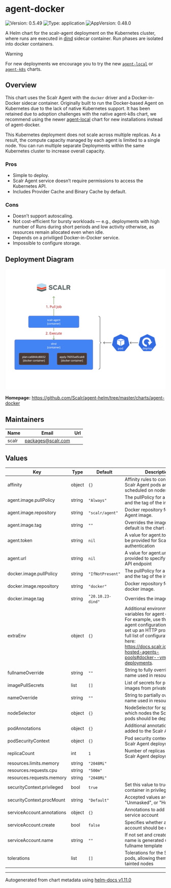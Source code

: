 # agent-docker

![Version: 0.5.49](https://img.shields.io/badge/Version-0.5.49-informational?style=flat-square) ![Type: application](https://img.shields.io/badge/Type-application-informational?style=flat-square) ![AppVersion: 0.48.0](https://img.shields.io/badge/AppVersion-0.48.0-informational?style=flat-square)

A Helm chart for the scalr-agent deployment on the Kubernetes cluster,
where runs are executed in [dind](https://hub.docker.com/_/docker) sidecar container.
Run phases are isolated into docker containers.

> [!WARNING]
> For new deployments we encourage you to try the new [`agent-local`](/charts/agent-local)
> or [`agent-k8s`](/charts/agent-k8s) charts.

## Overview

This chart uses the Scalr Agent with the `docker` driver and a Docker-in-Docker sidecar container.
Originally built to run the Docker-based Agent on Kubernetes due to the lack of native Kubernetes support.
It has been retained due to adoption challenges with the native agent-k8s chart, we recommend using the newer
[agent-local](../charts/agent-local) chart for new installations instead of agent-docker.

This Kubernetes deployment does not scale across multiple replicas. As a result, the compute capacity
managed by each agent is limited to a single node. You can run multiple separate Deployments within
the same Kubernetes cluster to increase overall capacity.

### Pros

- Simple to deploy.
- Scalr Agent service doesn’t require permissions to access the Kubernetes API.
- Includes Provider Cache and Binary Cache by default.

### Cons

- Doesn’t support autoscaling.
- Not cost-efficient for bursty workloads — e.g., deployments with high number of Runs during short periods and low activity otherwise, as resources remain allocated even when idle.
- Depends on a priviliged Docker-in-Docker service.
- Impossible to configure storage.

## Deployment Diagram

<p align="center">
  <img src="assets/agent-docker-deploy-diagram.jpg" />
</p>

**Homepage:** <https://github.com/Scalr/agent-helm/tree/master/charts/agent-docker>

## Maintainers

| Name | Email | Url |
| ---- | ------ | --- |
| scalr | <packages@scalr.com> |  |

## Values

| Key | Type | Default | Description |
|-----|------|---------|-------------|
| affinity | object | `{}` | Affinity rules to control how the Scalr Agent pods are scheduled on nodes |
| agent.image.pullPolicy | string | `"Always"` | The pullPolicy for a container and the tag of the image. |
| agent.image.repository | string | `"scalr/agent"` | Docker repository for the Scalr Agent image. |
| agent.image.tag | string | `""` | Overrides the image tag whose default is the chart appVersion. |
| agent.token | string | `nil` | A value for agent.token must be provided for Scalr Agent authentication |
| agent.url | string | `nil` | A value for agent.url must be provided to specify the Scalr API endpoint |
| docker.image.pullPolicy | string | `"IfNotPresent"` | The pullPolicy for a container and the tag of the image. |
| docker.image.repository | string | `"docker"` | Docker repository for the docker image. |
| docker.image.tag | string | `"20.10.23-dind"` | Overrides the image tag. |
| extraEnv | object | `{}` | Additional environment variables for agent containers. For example, use this to add an agent configuration variable or set up an HTTP proxy. See the full list of configuration options here: https://docs.scalr.io/docs/self-hosted-agents-pools#docker--vm-deployments. |
| fullnameOverride | string | `""` | String to fully override the name used in resources |
| imagePullSecrets | list | `[]` | List of secrets for pulling images from private registries |
| nameOverride | string | `""` | String to partially override the name used in resources |
| nodeSelector | object | `{}` | NodeSelector for specifying which nodes the Scalr Agent pods should be deployed on |
| podAnnotations | object | `{}` | Additional annotations to be added to the Scalr Agent pods |
| podSecurityContext | object | `{}` | Pod security context for the Scalr Agent deployment |
| replicaCount | int | `1` | Number of replicas for the Scalr Agent deployment |
| resources.limits.memory | string | `"2048Mi"` |  |
| resources.requests.cpu | string | `"500m"` |  |
| resources.requests.memory | string | `"2048Mi"` |  |
| securityContext.privileged | bool | `true` | Set this value to true to run the container in privileged mode. |
| securityContext.procMount | string | `"Default"` | Accepted values are "Default", "Unmasked", or "Host". |
| serviceAccount.annotations | object | `{}` | Annotations to add to the service account |
| serviceAccount.create | bool | `false` | Specifies whether a service account should be created |
| serviceAccount.name | string | `""` | If not set and create is true, a name is generated using the fullname template |
| tolerations | list | `[]` | Tolerations for the Scalr Agent pods, allowing them to run on tainted nodes |

----------------------------------------------
Autogenerated from chart metadata using [helm-docs v1.11.0](https://github.com/norwoodj/helm-docs/releases/v1.11.0)
